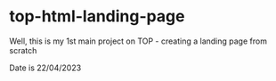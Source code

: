 # top-html-landing-page

Well, this is my 1st main project on TOP - creating a landing page from scratch

Date is 22/04/2023
